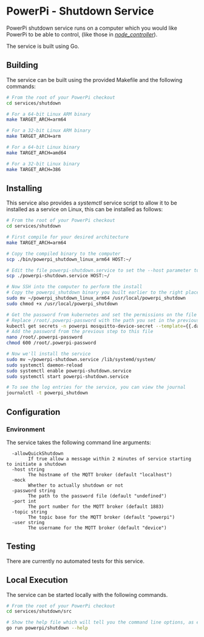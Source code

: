 # PowerPi - Shutdown Service

PowerPi shutdown service runs on a computer which you would like PowerPi to be able to control, (like those in [_node_controller_](../../controllers/node/README.md)).

The service is built using Go.

## Building

The service can be built using the provided Makefile and the following commands:

```bash
# From the root of your PowerPi checkout
cd services/shutdown

# For a 64-bit Linux ARM binary
make TARGET_ARCH=arm64

# For a 32-bit Linux ARM binary
make TARGET_ARCH=arm

# For a 64-bit Linux binary
make TARGET_ARCH=amd64

# For a 32-bit Linux binary
make TARGET_ARCH=386
```

## Installing

This service also provides a _systemctl_ service script to allow it to be installed as a service on Linux, this can be installed as follows:

```bash
# From the root of your PowerPi checkout
cd services/shutdown

# First compile for your desired architecture
make TARGET_ARCH=arm64

# Copy the compiled binary to the computer
scp ./bin/powerpi_shutdown_linux_arm64 HOST:~/

# Edit the file powerpi-shutdown.service to set the --host parameter to your MQTT hostname, and --password parameter to the path on the host computer where the password file will be e.g. /root/.powerpi-password
scp ./powerpi-shutdown.service HOST:~/

# Now SSH into the computer to perform the install
# Copy the powerpi_shutdown binary you built earlier to the right place and make it executable
sudo mv ~/powerpi_shutdown_linux_arm64 /usr/local/powerpi_shutdown
sudo chmod +x /usr/local/powerpi_shutdown

# Get the password from kubernetes and set the permissions on the file 
# Replace /root/.powerpi-password with the path you set in the previous step
kubectl get secrets -n powerpi mosquitto-device-secret --template={{.data.password}} | base64 --decode # note down this password
# Add the password from the previous step to this file
nano /root/.powerpi-password
chmod 600 /root/.powerpi-password

# Now we'll install the service
sudo mv ~/powerpi-shutdown.service /lib/systemd/system/
sudo systemctl daemon-reload
sudo systemctl enable powerpi-shutdown.service
sudo systemctl start powerpi-shutdown.service

# To see the log entries for the service, you can view the journal
journalctl -t powerpi_shutdown
```

## Configuration

### Environment

The service takes the following command line arguments:

```
  -allowQuickShutdown
    	If true allow a message within 2 minutes of service starting to initiate a shutdown
  -host string
    	The hostname of the MQTT broker (default "localhost")
  -mock
    	Whether to actually shutdown or not
  -password string
    	The path to the password file (default "undefined")
  -port int
    	The port number for the MQTT broker (default 1883)
  -topic string
    	The topic base for the MQTT broker (default "powerpi")
  -user string
    	The username for the MQTT broker (default "device")
```

## Testing

There are currently no automated tests for this service.

## Local Execution

The service can be started locally with the following commands.

```bash
# From the root of your PowerPi checkout
cd services/shutdown/src

# Show the help file which will tell you the command line options, as explained above
go run powerpi/shutdown --help
```
